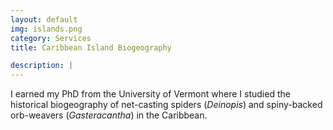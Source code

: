 ```yaml
---
layout: default
img: islands.png
category: Services
title: Caribbean Island Biogeography

description: |
---
```

  I earned my PhD from the University of Vermont where I studied the historical biogeography of net-casting spiders (_Deinopis_) and spiny-backed orb-weavers (_Gasteracantha_) in the Caribbean.

